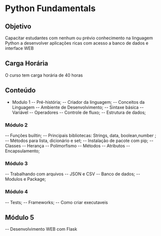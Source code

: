 # Python Fundamentals

## Objetivo
Capacitar estudantes com nenhum ou prévio conhecimento na linguagem Python a desenvolver aplicações ricas com acesso a banco de dados e interface WEB

## Carga Horária  
O curso tem carga horária de 40 horas

## Conteúdo
- Modulo 1
   -- Pré-história;
   -- Criador da linguagem;
   -- Conceitos da Linguagem
   -- Ambiente de Desenvolvimento;
   -- Sintaxe básica
   -- Variável
   -- Operadores
   -- Controle de fluxo;
   -- Estrutura de dados;

### Módulo 2
   -- Funções builtin;
   -- Principais bibliotecas: Strings, data, boolean,number ;
   -- Métodos para lista, dicionário e set;
   -- Instalação de pacote com pip;
   -- Classes
   -- Herança
   -- Polimorfismo
   -- Métodos
   -- Atributos
   -- Encapsulamento;
   
### Módulo 3
   -- Trabalhando com arquivos
   -- JSON e CSV
   -- Banco de dados;
   -- Modulos e Package;

### Módulo 4
   -- Tests;
   -- Frameworks;
   -- Como criar executaveis
   
## Módulo 5
   -- Desenvolvimento WEB com Flask
